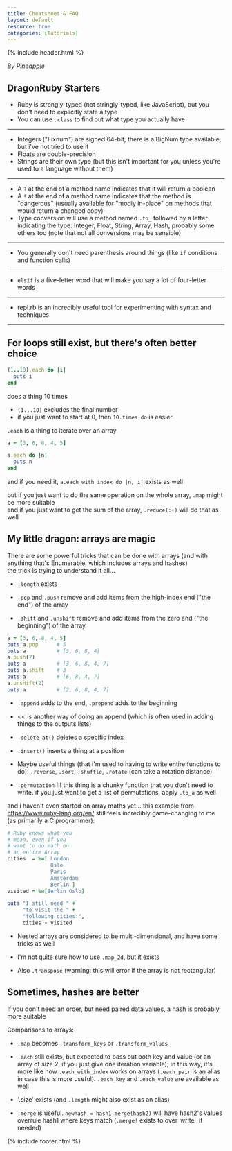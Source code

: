 ```yaml
---
title: Cheatsheet & FAQ
layout: default
resource: true
categories: [Tutorials]
---
```


{% include header.html %}

_By Pineapple_

DragonRuby Starters
-------------

- Ruby is strongly-typed (not stringly-typed, like JavaScript), but you don't need to explicitly state a type
- You can use `.class` to find out what type you actually have

***

- Integers ("Fixnum") are signed 64-bit; there is a BigNum type available, but i've not tried to use it
- Floats are double-precision
- Strings are their own type (but this isn't important for you unless you're used to a language without them)

***

- A `?` at the end of a method name indicates that it will return a boolean
- A `!` at the end of a method name indicates that the method is "dangerous" (usually available for "modiy in-place" on methods that would return a changed copy)
- Type conversion will use a method named `.to_` followed by a letter indicating the type: Integer, Float, String, Array, Hash, probably some others too (note that not all conversions may be sensible)

***

- You generally don't need parenthesis around things (like `if` conditions and function calls)

***

- `elsif` is a five-letter word that will make you say a lot of four-letter words

***

- repl.rb is an incredibly useful tool for experimenting with syntax and techniques

***

For loops still exist, but there's often better choice
------------------------------------------------------

```rb
(1..10).each do |i|
  puts i
end
```

does a thing 10 times  
- `(1...10)` excludes the final number  
- if you just want to start at 0, then `10.times do` is easier  

`.each` is a thing to iterate over an array

```rb
a = [3, 6, 8, 4, 5]

a.each do |n|
  puts n
end
```

and if you need it, `a.each_with_index do |n, i|` exists as well

but if you just want to do the same operation on the whole array, `.map` might be more suitable  
and if you just want to get the sum of the array, `.reduce(:+)` will do that as well

My little dragon: arrays are magic
----------------------------------

There are some powerful tricks that can be done with arrays (and with anything that's Enumerable, which includes arrays and hashes)  
the trick is trying to understand it all...

- `.length` exists

- `.pop` and `.push` remove and add items from the high-index end ("the end") of the array
- `.shift` and `.unshift` remove and add items from the zero end ("the beginning") of the array

```rb
a = [3, 6, 8, 4, 5]
puts a.pop      # 5
puts a          # [3, 6, 8, 4]
a.push(7)
puts a          # [3, 6, 8, 4, 7]
puts a.shift    # 3
puts a          # [6, 8, 4, 7]
a.unshift(2)
puts a          # [2, 6, 8, 4, 7]
```

- `.append` adds to the end, `.prepend` adds to the beginning
- << is another way of doing an append (which is often used in adding things to the outputs lists)
- `.delete_at()` deletes a specific index
- `.insert()` inserts a thing at a position

- Maybe useful things (that i'm used to having to write entire functions to do): `.reverse`, `.sort`, `.shuffle`, `.rotate` (can take a rotation distance)

- `.permutation` !!! this thing is a chunky function that you don't need to write. if you just want to get a list of permutations, apply `.to_a` as well

and i haven't even started on array maths yet...
this example from https://www.ruby-lang.org/en/ still feels incredibly game-changing to me (as primarily a C programmer):

```rb
# Ruby knows what you
# mean, even if you
# want to do math on
# an entire Array
cities  = %w[ London
              Oslo
              Paris
              Amsterdam
              Berlin ]
visited = %w[Berlin Oslo]

puts "I still need " +
     "to visit the " +
     "following cities:",
     cities - visited
```

- Nested arrays are considered to be multi-dimensional, and have some tricks as well

- I'm not quite sure how to use `.map_2d`, but it exists
- Also `.transpose` (warning: this will error if the array is not rectangular)

Sometimes, hashes are better
----------------------------

If you don't need an order, but need paired data values, a hash is probably more suitable

Comparisons to arrays:
- `.map` becomes `.transform_keys` or `.transform_values`
- `.each` still exists, but expected to pass out both key and value (or an array of size 2, if you just give one iteration variable); in this way, it's more like how `.each_with_index` works on arrays (`.each_pair` is an alias in case this is more useful). `.each_key` and `.each_value` are available as well

- '.size' exists (and `.length` might also exist as an alias)

- `.merge` is useful. `newhash = hash1.merge(hash2)` will have hash2's values overrule hash1 where keys match (`.merge!` exists to over_write_ if needed)

{% include footer.html %}
